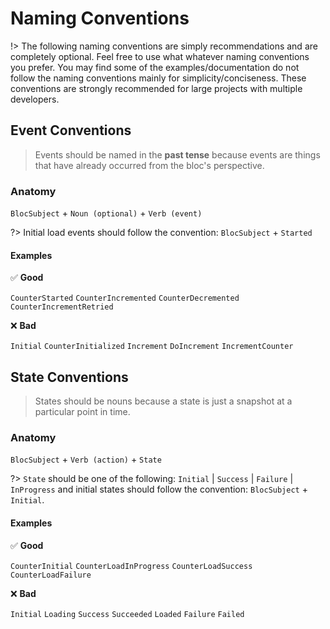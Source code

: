# Naming Conventions

!> The following naming conventions are simply recommendations and are completely optional. Feel free to use what whatever naming conventions you prefer. You may find some of the examples/documentation do not follow the naming conventions mainly for simplicity/conciseness. These conventions are strongly recommended for large projects with multiple developers.

## Event Conventions

> Events should be named in the **past tense** because events are things that have already occurred from the bloc's perspective.

### Anatomy

`BlocSubject` + `Noun (optional)` + `Verb (event)`

?> Initial load events should follow the convention: `BlocSubject` + `Started`

#### Examples

✅ **Good**

`CounterStarted`
`CounterIncremented`
`CounterDecremented`
`CounterIncrementRetried`

❌ **Bad**

`Initial`
`CounterInitialized`
`Increment`
`DoIncrement`
`IncrementCounter`

## State Conventions

> States should be nouns because a state is just a snapshot at a particular point in time.

### Anatomy

`BlocSubject` + `Verb (action)` + `State`

?> `State` should be one of the following: `Initial` | `Success` | `Failure` | `InProgress` and
initial states should follow the convention: `BlocSubject` + `Initial`.

#### Examples

✅ **Good**

`CounterInitial`
`CounterLoadInProgress`
`CounterLoadSuccess`
`CounterLoadFailure`

❌ **Bad**

`Initial`
`Loading`
`Success`
`Succeeded`
`Loaded`
`Failure`
`Failed`

